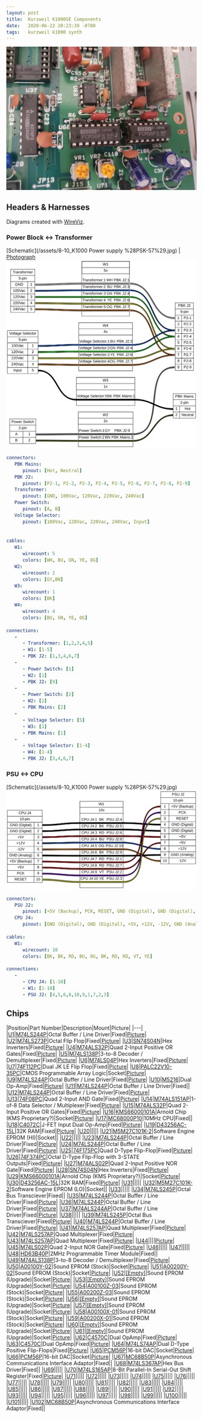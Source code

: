 ```yaml
---
layout: post
title:  Kurzweil K1000SE Components
date:   2020-06-22 20:23:39 -0700
tags:   kurzweil k1000 synth
---
```

![K1000SE Arnold Chips](/assets/20200620_160627.jpg)

## Headers & Harnesses
Diagrams created with [WireViz](https://github.com/formatc1702/WireViz).

### Power Block <-> Transformer
[Schematic](/assets/8-10_K1000 Power supply %28PSK-57%29.jpg) |
[Photograph](/assets/20200625_190444.jpg)
![PSU-CPU Harness](/assets/k1000se_powerblock-transformer.svg)
```yml
connectors:
   PBK Mains:
      pinout: [Hot, Neutral]
   PBK J2:
      pinout: [P2-1, P2-2, P2-3, P2-4, P2-5, P2-6, P2-7, P2-8, P2-9]
   Transformer:
      pinout: [GND, 100Vac, 120Vac, 220Vac, 240Vac]
   Power Switch:
      pinout: [A, B]
   Voltage Selector:
      pinout: [100Vac, 120Vac, 220Vac, 240Vac, Input]


cables:
   W1:
      wirecount: 5
      colors: [WH, BU, GN, YE, OG]
   W2:
      wirecount: 2
      colors: [GY,BN]
   W3:
      wirecount: 1
      colors: [BK]
   W4:
      wirecount: 4
      colors: [BU, GN, YE, OG]

connections:
   -
      - Transformer: [1,2,3,4,5]
      - W1: [1-5]
      - PBK J2: [1,3,4,6,7]
   -
      - Power Switch: [1]
      - W2: [1]
      - PBK J2: [9]
   -
      - Power Switch: [2]
      - W2: [2]
      - PBK Mains: [2]
   -
      - Voltage Selector: [5]
      - W3: [1]
      - PBK Mains: [1]
   -
      - Voltage Selector: [1-4]
      - W4: [1-4]
      - PBK J2: [3,4,6,7]

```

### PSU <-> CPU
[Schematic](/assets/8-10_K1000 Power supply %28PSK-57%29.jpg)
![PSU-CPU Harness](/assets/k1000se_psu-cpu.svg)
```yml
connectors:
   PSU J2:
      pinout: [+5V (Backup), PCK, RESET, GND (Digital), GND (Digital), +5V, +5V, +12V, GND (Analog), -12V]
   CPU J4:
      pinout: [GND (Digital), GND (Digital), +5V, +12V, -12V, GND (Analog), +5V (Backup), +5V, PCK, RESET]

cables:
   W1:
      wirecount: 10
      colors: [BK, BK, RD, BU, OG, BK, RD, RD, VT, YE]

connections:
   -
      - CPU J4: [1-10]
      - W1: [1-10]
      - PSU J2: [4,5,6,8,10,9,1,7,2,3]
```

## Chips

|Position|Part Number|Description|Mount|Picture|
|---|
|<a name='U1' href='#U1'>U1</a>|[M74LS244P](/assets/M74LS244P.pdf)|Octal Buffer / Line Driver|Fixed|[Picture](/assets/20200620_103012.jpg)|
|<a name='U2' href='#U2'>U2</a>|[M74LS273P](/assets/M74LS273P.pdf)|Octal Flip Flop|Fixed|[Picture](/assets/20200620_103025.jpg)|
|<a name='U3' href='#U3'>U3</a>|[SN74S04N](/assets/SN74S04N.pdf)|Hex Inverters|Fixed|[Picture](/assets/20200622_192620.jpg)|
|<a name='U4' href='#U4'>U4</a>|[M74ALS32P](/assets/M74ALS32P.pdf)|Quad 2-Input Positive OR Gates|Fixed|[Picture](/assets/20200620_103025.jpg)|
|<a name='U5' href='#U5'>U5</a>|[M74LS138P](/assets/M74LS138P.pdf)|3-to-8 Decoder / Demultiplexer|Fixed|[Picture](/assets/20200620_103025.jpg)|
|<a name='U6' href='#U6'>U6</a>|[M74LS04P](/assets/M74LS04P.pdf)|Hex Inverters|Fixed|[Picture](/assets/20200620_103025.jpg)|
|<a name='U7' href='#U7'>U7</a>|[74F112PC](/assets/74F112PC.pdf)|Dual JK LE Flip Flop|Fixed|[Picture](/assets/20200622_192620.jpg)|
|<a name='U8' href='#U8'>U8</a>|[PALC22V10-35PC](/assets/PALC22V10-35PC.pdf)|CMOS Programmable Array Logic|Socket|[Picture](/assets/20200620_103025.jpg)|
|<a name='U9' href='#U9'>U9</a>|[M74LS244P](/assets/M74LS244P.pdf)|Octal Buffer / Line Driver|Fixed|[Picture](/assets/20200620_103025.jpg)|
|<a name='U10' href='#U10'>U10</a>|[M5216](/assets/M5216.pdf)|Dual Op-Amp|Fixed|[Picture](/assets/20200620_165144.jpg)|
|<a name='U11' href='#U11'>U11</a>|[M74LS244P](/assets/M74LS244P.pdf)|Octal Buffer / Line Driver|Fixed||
|<a name='U12' href='#U12'>U12</a>|[M74LS244P](/assets/M74LS244P.pdf)|Octal Buffer / Line Driver|Fixed|[Picture](/assets/20200620_160542.jpg)|
|<a name='U13' href='#U13'>U13</a>|[74F08PC](/assets/74F08PC.pdf)|Quad 2-Input AND Gate|Fixed|[Picture](/assets/20200622_192620.jpg)|
|<a name='U14' href='#U14'>U14</a>|[M74ALS151AP](/assets/M74ALS151AP.pdf)|1-of-8 Data Selector / Multiplexer|Fixed|[Picture](/assets/20200620_103025.jpg)|
|<a name='U15' href='#U15'>U15</a>|[M74ALS32P](/assets/M74ALS32P.pdf)|Quad 2-Input Positive OR Gates|Fixed|[Picture](/assets/20200620_103025.jpg)|
|<a name='U16' href='#U16'>U16</a>|[KMS66000101A](/assets/KMS66000101A.pdf)|Arnold Chip (KMS Proprietary?)|Socket|[Picture](/assets/20200620_160542.jpg)|
|<a name='U17' href='#U17'>U17</a>|[MC68000P10](/assets/MC68000P10.pdf)|10MHz CPU|Fixed||
|<a name='U18' href='#U18'>U18</a>|[C4072C](/assets/C4072C.pdf)|J-FET Input Dual Op-Amp|Fixed|[Picture](/assets/20200620_165144.jpg)|
|<a name='U19' href='#U19'>U19</a>|[D43256AC-15L](/assets/D43256AC-15L.pdf)|32K RAM|Fixed|[Picture](/assets/20200620_103012.jpg)|
|<a name='U20' href='#U20'>U20</a>|[](/assets/.pdf)||||
|<a name='U21' href='#U21'>U21</a>|[M5M27C101K-2](/assets/M5M27C101K-2.pdf)|Software Engine EPROM (HI)|Socket||
|<a name='U22' href='#U22'>U22</a>|[](/assets/.pdf)||||
|<a name='U23' href='#U23'>U23</a>|[M74LS244P](/assets/M74LS244P.pdf)|Octal Buffer / Line Driver|Fixed|[Picture](/assets/20200620_165153.jpg)|
|<a name='U24' href='#U24'>U24</a>|[M74LS244P](/assets/M74LS244P.pdf)|Octal Buffer / Line Driver|Fixed|[Picture](/assets/20200620_165200.jpg)|
|<a name='U25' href='#U25'>U25</a>|[74F175PC](/assets/74F175PC.pdf)|Quad D-Type Flip-Flop|Fixed|[Picture](/assets/20200622_192620.jpg)|
|<a name='U26' href='#U26'>U26</a>|[74F374PC](/assets/74F374PC.pdf)|Octal D-Type Flip-Flop with 3-STATE Outputs|Fixed|[Picture](/assets/20200622_192620.jpg)|
|<a name='U27' href='#U27'>U27</a>|[M74ALS02P](/assets/M74ALS02P.pdf)|Quad 2-Input Positive NOR Gate|Fixed|[Picture](/assets/20200622_192620.jpg)|
|<a name='U28' href='#U28'>U28</a>|[SN74S04N](/assets/SN74S04N.pdf)|Hex Inverters|Fixed|[Picture](/assets/20200622_192620.jpg)|
|<a name='U29' href='#U29'>U29</a>|[KMS66000101A](/assets/KMS66000101A.pdf)|Arnold Chip (KMS Proprietary?)|Socket|[Picture](/assets/20200620_160542.jpg)|
|<a name='U30' href='#U30'>U30</a>|[D43256AC-15L](/assets/D43256AC-15L.pdf)|32K RAM|Fixed|[Picture](/assets/20200620_103012.jpg)|
|<a name='U31' href='#U31'>U31</a>|[](/assets/.pdf)||||
|<a name='U32' href='#U32'>U32</a>|[M5M27C101K-2](/assets/M5M27C101K-2.pdf)|Software Engine EPROM (LO)|Socket||
|<a name='U33' href='#U33'>U33</a>|[](/assets/.pdf)||||
|<a name='U34' href='#U34'>U34</a>|[M74LS245P](/assets/M74LS245P.pdf)|Octal Bus Transciever|Fixed||
|<a name='U35' href='#U35'>U35</a>|[M74LS244P](/assets/M74LS244P.pdf)|Octal Buffer / Line Driver|Fixed|[Picture](/assets/20200620_165150.jpg)|
|<a name='U36' href='#U36'>U36</a>|[M74LS244P](/assets/M74LS244P.pdf)|Octal Buffer / Line Driver|Fixed|[Picture](/assets/20200620_165150.jpg)|
|<a name='U37' href='#U37'>U37</a>|[M74ALS244AP](/assets/M74ALS244AP.pdf)|Octal Buffer / Line Driver|Fixed|[Picture](/assets/20200620_160627.jpg)|
|<a name='U38' href='#U38'>U38</a>|[](/assets/.pdf)||||
|<a name='U39' href='#U39'>U39</a>|[M74LS245P](/assets/M74LS245P.pdf)|Octal Bus Transciever|Fixed|[Picture](/assets/20200620_165153.jpg)|
|<a name='U40' href='#U40'>U40</a>|[M74LS244P](/assets/M74LS244P.pdf)|Octal Buffer / Line Driver|Fixed|[Picture](/assets/20200620_103012.jpg)|
|<a name='U41' href='#U41'>U41</a>|[M74LS257AP](/assets/M74LS257AP.pdf)|Quad Multiplexer|Fixed|[Picture](/assets/20200620_165150.jpg)|
|<a name='U42' href='#U42'>U42</a>|[M74LS257AP](/assets/M74LS257AP.pdf)|Quad Multiplexer|Fixed|[Picture](/assets/20200620_165150.jpg)|
|<a name='U43' href='#U43'>U43</a>|[M74LS257AP](/assets/M74LS257AP.pdf)|Quad Multiplexer|Fixed|[Picture](/assets/20200620_165150.jpg)|
|<a name='U44' href='#U44'>U44</a>|[](/assets/.pdf)|||[Picture](/assets/20200620_103025.jpg)|
|<a name='U45' href='#U45'>U45</a>|[M74LS02P](/assets/M74LS02P.pdf)|Quad 2-Input NOR Gate|Fixed|[Picture](/assets/20200622_192620.jpg)|
|<a name='U46' href='#U46'>U46</a>|[](/assets/.pdf)||||
|<a name='U47' href='#U47'>U47</a>|[](/assets/.pdf)||||
|<a name='U48' href='#U48'>U48</a>|[HD63B40P](/assets/HD63B40P.pdf)|2MHz Programmable Timer Module|Fixed||
|<a name='U49' href='#U49'>U49</a>|[M74ALS138P](/assets/M74ALS138P.pdf)|3-to-8 Decoder / Demultiplexer|Fixed|[Picture](/assets/20200622_192620.jpg)|
|<a name='U50' href='#U50'>U50</a>|[A00100Y-02](/assets/A00100Y-02.pdf)|Sound EPROM (Stock)|Socket|[Picture](/assets/20200620_082127.jpg)|
|<a name='U51' href='#U51'>U51</a>|[A00200Y-02](/assets/A00200Y-02.pdf)|Sound EPROM (Stock)|Socket|[Picture](/assets/20200620_082127.jpg)|
|<a name='U52' href='#U52'>U52</a>|[[Empty]](/assets/[Empty].pdf)|Sound EPROM (Upgrade)|Socket|[Picture](/assets/20200620_082127.jpg)|
|<a name='U53' href='#U53'>U53</a>|[[Empty]](/assets/[Empty].pdf)|Sound EPROM (Upgrade)|Socket|[Picture](/assets/20200620_082127.jpg)|
|<a name='U54' href='#U54'>U54</a>|[A00100Z-03](/assets/A00100Z-03.pdf)|Sound EPROM (Stock)|Socket|[Picture](/assets/20200620_082127.jpg)|
|<a name='U55' href='#U55'>U55</a>|[A00200Z-03](/assets/A00200Z-03.pdf)|Sound EPROM (Stock)|Socket|[Picture](/assets/20200620_082127.jpg)|
|<a name='U56' href='#U56'>U56</a>|[[Empty]](/assets/[Empty].pdf)|Sound EPROM (Upgrade)|Socket|[Picture](/assets/20200620_082127.jpg)|
|<a name='U57' href='#U57'>U57</a>|[[Empty]](/assets/[Empty].pdf)|Sound EPROM (Upgrade)|Socket|[Picture](/assets/20200620_082127.jpg)|
|<a name='U58' href='#U58'>U58</a>|[A00100X-01](/assets/A00100X-01.pdf)|Sound EPROM (Stock)|Socket|[Picture](/assets/20200620_082127.jpg)|
|<a name='U59' href='#U59'>U59</a>|[A00200X-01](/assets/A00200X-01.pdf)|Sound EPROM (Stock)|Socket|[Picture](/assets/20200620_082127.jpg)|
|<a name='U60' href='#U60'>U60</a>|[[Empty]](/assets/[Empty].pdf)|Sound EPROM (Upgrade)|Socket|[Picture](/assets/20200620_082127.jpg)|
|<a name='U61' href='#U61'>U61</a>|[[Empty]](/assets/[Empty].pdf)|Sound EPROM (Upgrade)|Socket|[Picture](/assets/20200620_082127.jpg)|
|<a name='U62' href='#U62'>U62</a>|[C4570C](/assets/C4570C.pdf)|Dual OpAmp|Fixed|[Picture](/assets/20200622_200914.jpg)|
|<a name='U63' href='#U63'>U63</a>|[C4570C](/assets/C4570C.pdf)|Dual OpAmp|Fixed|[Picture](/assets/20200620_160627.jpg)|
|<a name='U64' href='#U64'>U64</a>|[M74LS74AP](/assets/M74LS74AP.pdf)|Dual D-Type Positive Flip-Flops|Fixed|[Picture](/assets/20200622_192620.jpg)|
|<a name='U65' href='#U65'>U65</a>|[PCM56P](/assets/PCM56P.pdf)|16-bit DAC|Socket|[Picture](/assets/20200620_160627.jpg)|
|<a name='U66' href='#U66'>U66</a>|[PCM56P](/assets/PCM56P.pdf)|16-bit DAC|Socket|[Picture](/assets/20200620_160627.jpg)|
|<a name='U67' href='#U67'>U67</a>|[MC68B50P](/assets/MC68B50P.pdf)|Asynchronous Communications Interface Adaptor|Fixed||
|<a name='U68' href='#U68'>U68</a>|[M74LS367AP](/assets/M74LS367AP.pdf)|Hex Bus Driver|Fixed||
|<a name='U69' href='#U69'>U69</a>|[](/assets/.pdf)||||
|<a name='U70' href='#U70'>U70</a>|[M74LS165AP](/assets/M74LS165AP.pdf)|8-Bit Parallel-In Serial-Out Shift Register|Fixed|[Picture](/assets/20200622_192620.jpg)|
|<a name='U71' href='#U71'>U71</a>|[](/assets/.pdf)||||
|<a name='U72' href='#U72'>U72</a>|[](/assets/.pdf)||||
|<a name='U73' href='#U73'>U73</a>|[](/assets/.pdf)||||
|<a name='U74' href='#U74'>U74</a>|[](/assets/.pdf)||||
|<a name='U75' href='#U75'>U75</a>|[](/assets/.pdf)||||
|<a name='U76' href='#U76'>U76</a>|[](/assets/.pdf)||||
|<a name='U77' href='#U77'>U77</a>|[](/assets/.pdf)||||
|<a name='U78' href='#U78'>U78</a>|[](/assets/.pdf)||||
|<a name='U79' href='#U79'>U79</a>|[](/assets/.pdf)||||
|<a name='U80' href='#U80'>U80</a>|[](/assets/.pdf)||||
|<a name='U81' href='#U81'>U81</a>|[](/assets/.pdf)||||
|<a name='U82' href='#U82'>U82</a>|[](/assets/.pdf)||||
|<a name='U83' href='#U83'>U83</a>|[](/assets/.pdf)||||
|<a name='U84' href='#U84'>U84</a>|[](/assets/.pdf)||||
|<a name='U85' href='#U85'>U85</a>|[](/assets/.pdf)||||
|<a name='U86' href='#U86'>U86</a>|[](/assets/.pdf)||||
|<a name='U87' href='#U87'>U87</a>|[](/assets/.pdf)||||
|<a name='U88' href='#U88'>U88</a>|[](/assets/.pdf)||||
|<a name='U89' href='#U89'>U89</a>|[](/assets/.pdf)||||
|<a name='U90' href='#U90'>U90</a>|[](/assets/.pdf)||||
|<a name='U91' href='#U91'>U91</a>|[](/assets/.pdf)||||
|<a name='U92' href='#U92'>U92</a>|[](/assets/.pdf)||||
|<a name='U93' href='#U93'>U93</a>|[](/assets/.pdf)||||
|<a name='U94' href='#U94'>U94</a>|[](/assets/.pdf)||||
|<a name='U95' href='#U95'>U95</a>|[](/assets/.pdf)||||
|<a name='U96' href='#U96'>U96</a>|[](/assets/.pdf)||||
|<a name='U97' href='#U97'>U97</a>|[](/assets/.pdf)||||
|<a name='U98' href='#U98'>U98</a>|[](/assets/.pdf)||||
|<a name='U99' href='#U99'>U99</a>|[](/assets/.pdf)||||
|<a name='U100' href='#U100'>U100</a>|[](/assets/.pdf)||||
|<a name='U101' href='#U101'>U101</a>|[](/assets/.pdf)||||
|<a name='U102' href='#U102'>U102</a>|[MC68B50P](/assets/MC68B50P.pdf)|Asynchronous Communications Interface Adaptor|Fixed||
